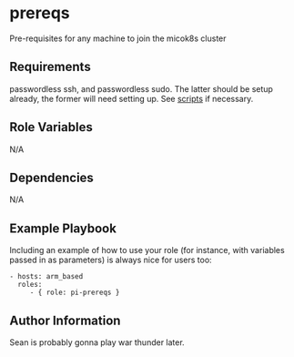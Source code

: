 prereqs
=========

Pre-requisites for any machine to join the micok8s cluster

Requirements
------------

passwordless ssh, and passwordless sudo. The latter should be setup already, the former will need setting up. See [scripts](../../../scripts/README.md) if necessary.

Role Variables
--------------

N/A

Dependencies
------------

N/A

Example Playbook
----------------

Including an example of how to use your role (for instance, with variables passed in as parameters) is always nice for users too:

    - hosts: arm_based
      roles:
         - { role: pi-prereqs }

Author Information
------------------

Sean is probably gonna play war thunder later.
